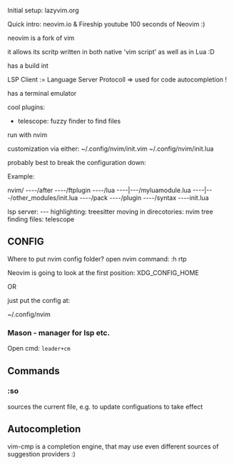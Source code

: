 Initial setup: lazyvim.org


Quick intro: neovim.io & Fireship youtube 100 seconds of Neovim :)




neovim is a fork of vim

it allows its scritp written in both native 'vim script' as well as in Lua :D

has a build int 

LSP Client := Language Server Protocoll
=> used for code autocompletion !



has a terminal emulator

cool plugins:

- telescope: fuzzy finder to find files


run with nvim


customization via either:
~/.config/nvim/init.vim
~/.config/nvim/init.lua

probably best to break the configuration down:

Example:

nvim/
----/after
----/ftplugin
----/lua
----|---/myluamodule.lua
----|---/other_modules/init.lua
----/pack
----/plugin
----/syntax
----init.lua



lsp server: ---
highlighting: treesitter
moving in direcotories: nvim tree
finding files: telescope


## CONFIG

Where to put nvim config folder?
open nvim
command:
:h rtp

Neovim is going to look at the first position: XDG_CONFIG_HOME

OR

just put the config at:

~/.config/nvim


### Mason - manager for lsp etc.
Open cmd:
`leader+cm`


## Commands

### :so

sources the current file, e.g. to update configuations to take effect


## Autocompletion

vim-cmp
is a completion engine, that may use even different sources
of suggestion providers :)
